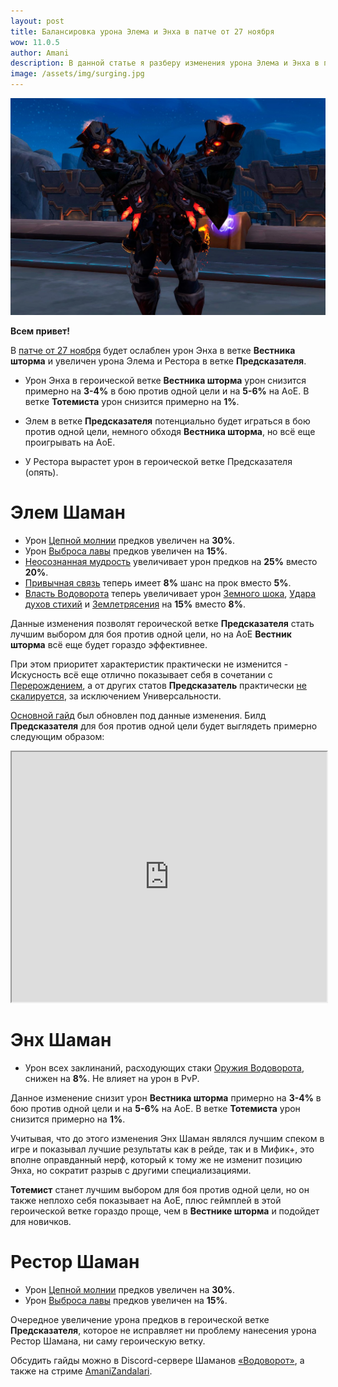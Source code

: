```yaml
---    
layout: post
title: Балансировка урона Элема и Энха в патче от 27 ноября
wow: 11.0.5
author: Amani
description: В данной статье я разберу изменения урона Элема и Энха в патче от 27 ноября и как они повлияют на выбор билдов и эффективность специализаций.
image: /assets/img/surging.jpg
---
```



<p align="center">
    <img src="/assets/img/surging.jpg"> 
</p>

**Всем привет!**

В [патче от 27 ноября](https://us.forums.blizzard.com/en/wow/t/class-tuning-incoming-%E2%80%93-november-26/2015671/1) будет ослаблен урон Энха в ветке **Вестника шторма** и увеличен урона Элема и Рестора в ветке **Предсказателя**.

* Урон Энха в героической ветке **Вестника шторма** урон снизится примерно на **3-4%** в бою против одной цели и на **5-6%** на АоЕ. В ветке **Тотемиста** урон снизится примерно на **1%**.

* Элем в ветке **Предсказателя** потенциально будет играться в бою против одной цели, немного обходя **Вестника шторма**, но всё еще проигрывать на АоЕ.

* У Рестора вырастет урон в героической ветке Предсказателя (опять).

<p></p>

<!--more-->

# Элем Шаман


* Урон [Цепной молнии](https://www.wowhead.com/ru/spell=188443) предков увеличен на **30%**. 
* Урон [Выброса лавы](https://www.wowhead.com/ru/spell=51505) предков увеличен на **15%**. 
* [Неосознанная мудрость](https://www.wowhead.com/ru/spell=443449/) увеличивает урон предков на **25%** вместо **20%**.
* [Привычная связь](https://www.wowhead.com/ru/spell=443445) теперь имеет **8%** шанс на прок вместо **5%**.
* [Власть Водоворота](https://www.wowhead.com/ru/spell=443447) теперь увеличивает урон [Земного шока](https://ru.wowhead.com/spell=8042), [Удара духов стихий](https://ru.wowhead.com/spell=117014) и [Землетрясения](https://ru.wowhead.com/spell=61882) на **15%** вместо **8%**.

<p></p>

Данные изменения позволят героической ветке **Предсказателя** стать лучшим выбором для боя против одной цели, но на АоЕ **Вестник шторма** всё еще будет гораздо эффективнее.

При этом приоритет характеристик практически не изменится - Искусность всё еще отлично показывает себя в сочетании с [Перерождением](https://www.wowhead.com/ru/spell=114050/), а от других статов **Предсказатель** практически [не скалируется](https://stormearthandlava.com/blog/2024/11/12/grandpa-are-you-scaling.html), за исключением Универсальности.

[Основной гайд](https://stormkeeper.ru/ele/guide.html) был обновлен под данные изменения. Билд **Предсказателя** для боя против одной цели будет выглядеть примерно следующим образом:

<p></p>

<iframe title="Talent Embed Example 1" src="https://www.raidbots.com/simbot/render/talents/CYQAAAAAAAAAAAAAAAAAAAAAAAAAAAAMbzyyMjZGzysMGMYmBAAAAAWMzGMgBMbMhMLAgZbaGw2iZmphZmZMsNzMDmlBLjZmZmhZ2YA?width=700&bgcolor=262b39&locale=ru_RU" width="100%" height="400px" style="overflow: hidden"></iframe>

<p></p>


# Энх Шаман

* Урон всех заклинаний, расходующих стаки [Оружия Водоворота](https://ru.wowhead.com/spell=187880), снижен на **8%**. Не влияет на урон в PvP.

<p></p>

Данное изменение снизит урон **Вестника шторма** примерно на **3-4%** в бою против одной цели и на **5-6%** на АоЕ. В ветке **Тотемиста** урон снизится примерно на **1%**.

Учитывая, что до этого изменения Энх Шаман являлся лучшим спеком в игре и показывал лучшие результаты как в рейде, так и в Мифик+, это вполне оправданный нерф, который к тому же не изменит позицию Энха, но сократит разрыв с другими специализациями.

**Тотемист** станет лучшим выбором для боя против одной цели, но он также неплохо себя показывает на АоЕ, плюс геймплей в этой героической ветке гораздо проще, чем в **Вестнике шторма** и подойдет для новичков.


# Рестор Шаман

* Урон [Цепной молнии](https://www.wowhead.com/ru/spell=188443) предков увеличен на **30%**. 
* Урон [Выброса лавы](https://www.wowhead.com/ru/spell=51505) предков увеличен на **15%**. 

<p></p>

Очередное увеличение урона предков в героической ветке **Предсказателя**, которое не исправляет ни проблему нанесения урона Рестор Шамана, ни саму героическую ветку.

<p></p>

Обсудить гайды можно в Discord-сервере Шаманов [«Водоворот»](https://discord.gg/vodovorot), а также на стриме [AmaniZandalari](https://www.twitch.tv/amanizandalari).
